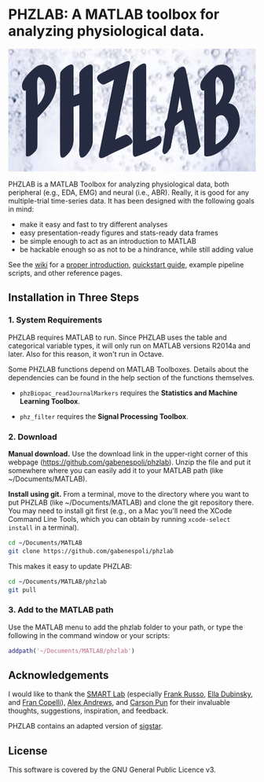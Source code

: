 <a name="phzlab"></a>

# PHZLAB: A MATLAB toolbox for analyzing physiological data.

<div style="text-align:center">
<img src="https://github.com/gabenespoli/phzlab/blob/master/img/phzlab_logo.png" height="250" alt="PHZLAB Logo" />
</div>

PHZLAB is a MATLAB Toolbox for analyzing physiological data, both peripheral
(e.g., EDA, EMG) and neural (i.e., ABR). Really, it is good for any
multiple-trial time-series data. It has been designed with the following goals
in mind:

- make it easy and fast to try different analyses
- easy presentation-ready figures and stats-ready data frames
- be simple enough to act as an introduction to MATLAB
- be hackable enough so as not to be a hindrance, while still adding value

See the [wiki](https://github.com/gabenespoli/phzlab/wiki) for a [proper introduction](https://github.com/gabenespoli/phzlab/wiki/Introduction), [quickstart guide](https://github.com/gabenespoli/phzlab/wiki/Quickstart), example pipeline scripts, and other reference pages.

## Installation in Three Steps

### 1. System Requirements

PHZLAB requires MATLAB to run. Since PHZLAB uses the table and categorical
variable types, it will only run on MATLAB versions R2014a and later. Also for
this reason, it won't run in Octave.

Some PHZLAB functions depend on MATLAB Toolboxes. Details about the
dependencies can be found in the help section of the functions themselves.

- `phzBiopac_readJournalMarkers` requires the **Statistics and Machine Learning
  Toolbox**.

- `phz_filter` requires the **Signal Processing Toolbox**.

### 2. Download

**Manual download.** Use the download link in the upper-right corner of this
webpage (https://github.com/gabenespoli/phzlab). Unzip the file and put it
somewhere where you can easily add it to your MATLAB path (like ~/Documents/MATLAB).

**Install using git.** From a terminal, move to the directory where you want to
put PHZLAB (like ~/Documents/MATLAB) and clone the git repository there. You
may need to install git first (e.g., on a Mac you'll need the XCode Command
Line Tools, which you can obtain by running `xcode-select install` in a
terminal).

```bash
cd ~/Documents/MATLAB
git clone https://github.com/gabenespoli/phzlab
```

This makes it easy to update PHZLAB:

```bash
cd ~/Documents/MATLAB/phzlab
git pull
```

### 3. Add to the MATLAB path

Use the MATLAB menu to add the phzlab folder to your path, or type the following in the command window or your scripts:

```matlab
addpath('~/Documents/MATLAB/phzlab')
```

## Acknowledgements

I would like to thank the [SMART Lab](http://www.smartlaboratory.org/)
(especially [Frank Russo](http://smartlaboratory.org/portfolio/frankrusso/),
[Ella Dubinsky](http://smartlaboratory.org/portfolio/ella-dubinsky/), and [Fran
Copelli](http://smartlaboratory.org/portfolio/fran-copelli/)), [Alex
Andrews](http://www.tenkettles.com/), and [Carson
Pun](https://www.ryerson.ca/psychology/about-us/our-people/administrative-staff/carson-pun/)
for their invaluable thoughts, suggestions, inspiration, and feedback.

PHZLAB contains an adapted version of
[sigstar](https://github.com/raacampbell/sigstar).

## License

This software is covered by the GNU General Public Licence v3.

